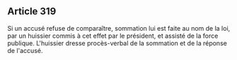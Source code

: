 Article 319
----
Si un accusé refuse de comparaître, sommation lui est faite au nom de la loi,
par un huissier commis à cet effet par le président, et assisté de la force
publique. L'huissier dresse procès-verbal de la sommation et de la réponse de
l'accusé.
